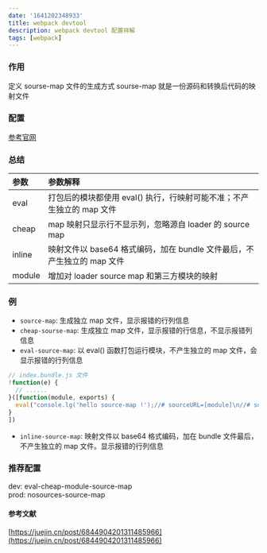 ```yaml
---
date: '1641202348933'
title: webpack devtool 
description: webpack devtool 配置祥解
tags: [webpack]
---
```


### 作用
定义 sourse-map 文件的生成方式
sourse-map 就是一份源码和转换后代码的映射文件

### 配置
[参考官网](https://webpack.docschina.org/configuration/devtool/)

### 总结
| 参数     | 参数解释                                           |
|:-------|:-----------------------------------------------|
| eval   | 打包后的模块都使用 eval() 执行，行映射可能不准；不产生独立的 map 文件      |
| cheap  | map 映射只显示行不显示列，忽略源自 loader 的 source map        |
| inline | 映射文件以 base64 格式编码，加在 bundle 文件最后，不产生独立的 map 文件 |
| module | 增加对 loader source map 和第三方模块的映射                |

### 例
 - `source-map`: 生成独立 map 文件，显示报错的行列信息
 - `cheap-sourse-map`: 生成独立 map 文件，显示报错的行信息，不显示报错列信息
 - `eval-source-map`: 以 eval() 函数打包运行模块，不产生独立的 map 文件，会显示报错的行列信息
```javascript
// index.bundle.js 文件
!function(e) {
  // ......
}([function(module, exports) {
  eval("console.lg('hello source-map !');//# sourceURL=[module]\n//# sourceMappingURL=data:application/json;charset=utf-8;base64,......joiIn0=\n//# sourceURL=webpack-internal:///0\n")
}
])
```
 - `inline-source-map`: 映射文件以 base64 格式编码，加在 bundle 文件最后，不产生独立的 map 文件。显示报错的行列信息

### 推荐配置
dev: eval-cheap-module-source-map  
prod: nosources-source-map

#### 参考文献
[https://juejin.cn/post/6844904201311485966](https://juejin.cn/post/6844904201311485966)
